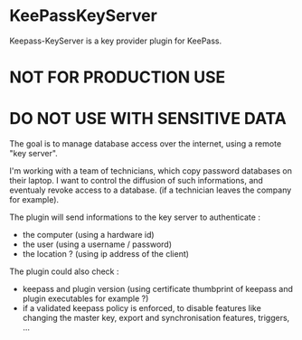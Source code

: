 # KeePassKeyServer

Keepass-KeyServer is a key provider plugin for KeePass.

# NOT FOR PRODUCTION USE
# DO NOT USE WITH SENSITIVE DATA

The goal is to manage database access over the internet, using a remote "key server".

I'm working with a team of technicians, which copy password databases on their laptop.
I want to control the diffusion of such informations, and eventualy revoke access to a database.
(if a technician leaves the company for example).

The plugin will send informations to the key server to authenticate :
- the computer (using a hardware id)
- the user (using a username / password)
- the location ? (using ip address of the client)

The plugin could also check :
- keepass and plugin version (using certificate thumbprint of keepass and plugin executables for example ?)
- if a validated keepass policy is enforced, to disable features like changing the master key, export and synchronisation features, triggers, ...
